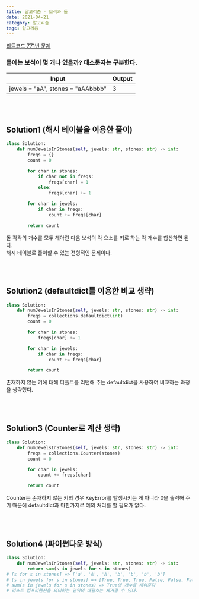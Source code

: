 ```yaml
---
title: 알고리즘 - 보석과 돌
date: 2021-04-21
category: 알고리즘
tags: 알고리즘
---
```


[리트코드 771번 문제](https://leetcode.com/problems/jewels-and-stones/)

### 돌에는 보석이 몇 개나 있을까? 대소문자는 구분한다.

| Input                             | Output |
| --------------------------------- | ------ |
| jewels = "aA", stones = "aAAbbbb" | 3      |

<br><br>

## Solution1 (해시 테이블을 이용한 풀이)

```python
class Solution:
    def numJewelsInStones(self, jewels: str, stones: str) -> int:
        freqs = {}
        count = 0

        for char in stones:
            if char not in freqs:
                freqs[char] = 1
            else:
                freqs[char] += 1

        for char in jewels:
            if char in freqs:
                count += freqs[char]

        return count
```

돌 각각의 개수를 모두 헤아린 다음 보석의 각 요소를 키로 하는 각 개수를 합산하면 된다.  
해시 테이블로 풀이할 수 있는 전형적인 문제이다.

<br><br>

## Solution2 (defaultdict를 이용한 비교 생략)

```python
class Solution:
    def numJewelsInStones(self, jewels: str, stones: str) -> int:
        freqs = collections.defaultdict(int)
        count = 0

        for char in stones:
            freqs[char] += 1

        for char in jewels:
            if char in freqs:
                count += freqs[char]

        return count
```

존재하지 않는 키에 대해 디폴트를 리턴해 주는 defaultdict을 사용하여 비교하는 과정을 생략했다.

<br><br>

## Solution3 (Counter로 계산 생략)

```python
class Solution:
    def numJewelsInStones(self, jewels: str, stones: str) -> int:
        freqs = collections.Counter(stones)
        count = 0

        for char in jewels:
            count += freqs[char]

        return count
```

Counter는 존재하지 않는 키의 경우 KeyError를 발생시키는 게 아니라 0을 출력해 주기 때문에 defaultdict과 마찬가지로 예외 처리를 할 필요가 없다.

<br><br>

## Solution4 (파이썬다운 방식)

```python
class Solution:
    def numJewelsInStones(self, jewels: str, stones: str) -> int:
        return sum(s in jewels for s in stones)
# [s for s in stones] => ['a', 'A', 'A', 'b', 'b', 'b', 'b']
# [s in jewels for s in stones] => [True, True, True, False, False, False, False]
# sum(s in jewels for s in stones) => True의 개수를 세어준다
# 리스트 컴프리헨션을 의미하는 앞뒤의 대괄호는 제거할 수 있다.
```

<br><br>
